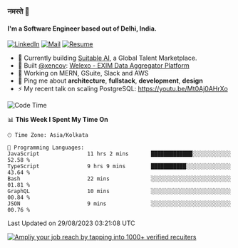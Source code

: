 ### नमस्ते 🙏

#### I'm a Software Engineer based out of Delhi, India.

[![LinkedIn](https://img.shields.io/badge/linkedin-%230077B5.svg)](https://linkedin.com/in/sambhav2612)
[![Mail](https://img.shields.io/badge/gmail-D14836)](mailto:sambhavjain2612@gmail.com)
[![Resume](https://img.shields.io/badge/resume-%23#FFFF00.svg)](https://mega.nz/file/IjA3yaoB#BFfQg1-aKva0piAd_wWs8Hf5dlnYRQ2ZkwtYwNMzBhA)

- 🏢 Currently building [Suitable AI](https://suitable.ai), a Global Talent Marketplace.
- 💅 Built [@xencov](https://github.com/xencov): [Welexo - EXIM Data Aggregator Platform](https://welexo.com)
- 🌱 Working on MERN, GSuite, Slack and AWS
- 💬 Ping me about **architecture**, **fullstack**, **development**, **design**
- ⚡️ My recent talk on scaling PostgreSQL: https://youtu.be/Mt0Aj0AHrXo

<!--START_SECTION:waka-->
![Code Time](http://img.shields.io/badge/Code%20Time-3%2C655%20hrs%2047%20mins-blue)

📊 **This Week I Spent My Time On** 

```text
🕑︎ Time Zone: Asia/Kolkata

💬 Programming Languages: 
JavaScript               11 hrs 2 mins       █████████████░░░░░░░░░░░░   52.58 % 
TypeScript               9 hrs 9 mins        ███████████░░░░░░░░░░░░░░   43.64 % 
Bash                     22 mins             ░░░░░░░░░░░░░░░░░░░░░░░░░   01.81 % 
GraphQL                  10 mins             ░░░░░░░░░░░░░░░░░░░░░░░░░   00.84 % 
JSON                     9 mins              ░░░░░░░░░░░░░░░░░░░░░░░░░   00.76 % 
```


 Last Updated on 29/08/2023 03:21:08 UTC
<!--END_SECTION:waka-->

[![Ampliy your job reach by tapping into 1000+ verified recuiters](https://user-images.githubusercontent.com/19583619/212717528-45b497fd-e886-4452-90fe-93829667bd63.png)](https://suitable.ai)


